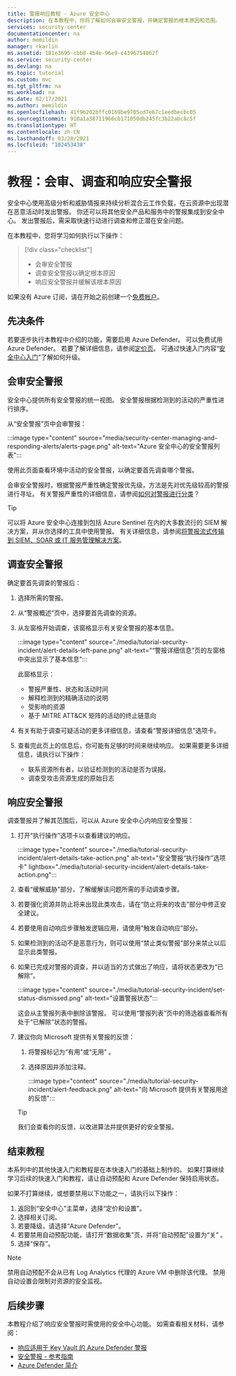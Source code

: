 ```yaml
---
title: 警报响应教程 - Azure 安全中心
description: 在本教程中，你将了解如何会审安全警报，并确定警报的根本原因和范围。
services: security-center
documentationcenter: na
author: memildin
manager: rkarlin
ms.assetid: 181e3695-cbb8-4b4e-96e9-c4396754862f
ms.service: security-center
ms.devlang: na
ms.topic: tutorial
ms.custom: mvc
ms.tgt_pltfrm: na
ms.workload: na
ms.date: 02/17/2021
ms.author: memildin
ms.openlocfilehash: 41f96202bffc0169be9705cd7e67c1eedbecbc05
ms.sourcegitcommit: 910a1a38711966cb171050db245fc3b22abc8c5f
ms.translationtype: HT
ms.contentlocale: zh-CN
ms.lasthandoff: 03/20/2021
ms.locfileid: "102453438"
---
```

# <a name="tutorial-triage-investigate-and-respond-to-security-alerts"></a>教程：会审、调查和响应安全警报
安全中心使用高级分析和威胁情报来持续分析混合云工作负载，在云资源中出现潜在恶意活动时发出警报。 你还可以将其他安全产品和服务中的警报集成到安全中心。 发出警报后，需采取快速行动进行调查和修正潜在安全问题。 

在本教程中，您将学习如何执行以下操作：

> [!div class="checklist"]
> * 会审安全警报
> * 调查安全警报以确定根本原因
> * 响应安全警报并缓解该根本原因

如果没有 Azure 订阅，请在开始之前创建一个[免费帐户](https://azure.microsoft.com/free/)。

## <a name="prerequisites"></a>先决条件
若要逐步执行本教程中介绍的功能，需要启用 Azure Defender。 可以免费试用 Azure Defender。 若要了解详细信息，请参阅[定价页](https://azure.microsoft.com/pricing/details/security-center/)。 可通过快速入门内容“[安全中心入门](security-center-get-started.md)”了解如何升级。


## <a name="triage-security-alerts"></a>会审安全警报
安全中心提供所有安全警报的统一视图。 安全警报根据检测到的活动的严重性进行排序。 

从“安全警报”页中会审警报：

:::image type="content" source="media/security-center-managing-and-responding-alerts/alerts-page.png" alt-text="Azure 安全中心的安全警报列表":::

使用此页面查看环境中活动的安全警报，以确定要首先调查哪个警报。

会审安全警报时，根据警报严重性确定警报优先级，方法是先对优先级较高的警报进行寻址。 有关警报严重性的详细信息，请参阅[如何对警报进行分类](security-center-alerts-overview.md#how-are-alerts-classified)？

> [!TIP]
> 可以将 Azure 安全中心连接到包括 Azure Sentinel 在内的大多数流行的 SIEM 解决方案，并从你选择的工具中使用警报。 有关详细信息，请参阅[将警报流式传输到 SIEM、SOAR 或 IT 服务管理解决方案](export-to-siem.md)。


## <a name="investigate-a-security-alert"></a>调查安全警报

确定要首先调查的警报后：

1. 选择所需的警报。
1. 从“警报概述”页中，选择要首先调查的资源。
1. 从左窗格开始调查，该窗格显示有关安全警报的基本信息。

    :::image type="content" source="./media/tutorial-security-incident/alert-details-left-pane.png" alt-text="“警报详细信息”页的左窗格中突出显示了基本信息":::

    此窗格显示：
    - 警报严重性、状态和活动时间
    - 解释检测到的精确活动的说明
    - 受影响的资源
    - 基于 MITRE ATT&CK 矩阵的活动的终止链意向

1. 有关有助于调查可疑活动的更多详细信息，请查看“警报详细信息”选项卡。

1. 查看完此页上的信息后，你可能有足够的时间来继续响应。 如果需要更多详细信息，请执行以下操作：

    - 联系资源所有者，以验证检测到的活动是否为误报。
    - 调查受攻击资源生成的原始日志

## <a name="respond-to-a-security-alert"></a>响应安全警报
调查警报并了解其范围后，可以从 Azure 安全中心内响应安全警报：

1.  打开“执行操作”选项卡以查看建议的响应。

    :::image type="content" source="./media/tutorial-security-incident/alert-details-take-action.png" alt-text="安全警报“执行操作”选项卡" lightbox="./media/tutorial-security-incident/alert-details-take-action.png":::

1.  查看“缓解威胁”部分，了解缓解该问题所需的手动调查步骤。
1.  若要强化资源并防止将来出现此类攻击，请在“防止将来的攻击”部分中修正安全建议。
1.  若要使用自动响应步骤触发逻辑应用，请使用“触发自动响应”部分。
1.  如果检测到的活动不是恶意行为，则可以使用“禁止类似警报”部分来禁止以后显示此类警报。

1.  如果已完成对警报的调查，并以适当的方式做出了响应，请将状态更改为“已解除”。

    :::image type="content" source="./media/tutorial-security-incident/set-status-dismissed.png" alt-text="设置警报状态":::

    这会从主警报列表中删除该警报。 可以使用“警报列表”页中的筛选器查看所有处于“已解除”状态的警报。

1.  建议你向 Microsoft 提供有关警报的反馈：
    1. 将警报标记为“有用”或“无用” 。
    1. 选择原因并添加注释。

        :::image type="content" source="./media/tutorial-security-incident/alert-feedback.png" alt-text="向 Microsoft 提供有关警报用途的反馈":::

    > [!TIP]
    > 我们会查看你的反馈，以改进算法并提供更好的安全警报。

## <a name="end-the-tutorial"></a>结束教程

本系列中的其他快速入门和教程是在本快速入门的基础上制作的。 如果打算继续学习后续的快速入门和教程，请让自动预配和 Azure Defender 保持启用状态。 

如果不打算继续，或想要禁用以下功能之一，请执行以下操作：

1. 返回到“安全中心”主菜单，选择“定价和设置”。
1. 选择相关订阅。
1. 若要降级，请选择“Azure Defender”。
1. 若要禁用自动预配功能，请打开“数据收集”页，并将“自动预配”设置为“关”  。
1. 选择“保存”。

>[!NOTE]
> 禁用自动预配不会从已有 Log Analytics 代理的 Azure VM 中删除该代理。 禁用自动设置会限制对资源的安全监视。
>

## <a name="next-steps"></a>后续步骤
本教程介绍了响应安全警报时需使用的安全中心功能。 如需查看相关材料，请参阅：

- [响应适用于 Key Vault 的 Azure Defender 警报](defender-for-key-vault-usage.md)
- [安全警报 - 参考指南](alerts-reference.md)
- [Azure Defender 简介](azure-defender.md)
